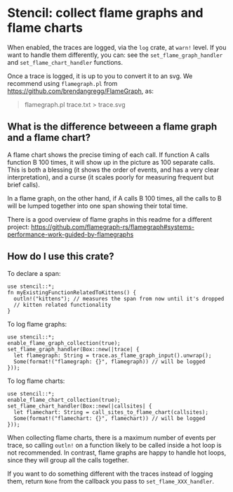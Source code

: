 # Stencil: collect flame graphs and flame charts

When enabled, the traces are logged, via the `log` crate, at `warn!` level. If you want to
handle them differently, you can: see the `set_flame_graph_handler` and
`set_flame_chart_handler` functions.

Once a trace is logged, it is up to you to convert it to an svg. We recommend using
`flamegraph.pl` from https://github.com/brendangregg/FlameGraph, as:

> flamegraph.pl trace.txt > trace.svg

## What is the difference betweeen a flame graph and a flame chart?

A flame chart shows the precise timing of each call. If function A calls function B 100 times,
it will show up in the picture as 100 separate calls. This is both a blessing (it shows the
order of events, and has a very clear interpretation), and a curse (it scales poorly for
measuring frequent but brief calls).

In a flame graph, on the other hand, if A calls B 100 times, all the calls to B will be lumped
together into one span showing their total time.

There is a good overview of flame graphs in this readme for a different project:
https://github.com/flamegraph-rs/flamegraph#systems-performance-work-guided-by-flamegraphs

## How do I use this crate?

To declare a span:
```
use stencil::*;
fn myExistingFunctionRelatedToKittens() {
  outln!("kittens"); // measures the span from now until it's dropped
  // kitten related functionality
}
```

To log flame graphs:
```
use stencil::*;
enable_flame_graph_collection(true);
set_flame_graph_handler(Box::new(|trace| {
  let flamegraph: String = trace.as_flame_graph_input().unwrap();
  Some(format!("flamegraph: {}", flamegraph)) // will be logged
}));
```

To log flame charts:
```
use stencil::*;
enable_flame_chart_collection(true);
set_flame_chart_handler(Box::new(|callsites| {
  let flamechart: String = call_sites_to_flame_chart(callsites);
  Some(format!("flamechart: {}", flamechart)) // will be logged
}));
```

When collecting flame charts, there is a maximum number of events per trace, so calling `outln!` on
a function likely to be called inside a hot loop is not recommended. In contrast, flame graphs are
happy to handle hot loops, since they will group all the calls together.

If you want to do something different with the traces instead of logging them, return `None`
from the callback you pass to `set_flame_XXX_handler`.
